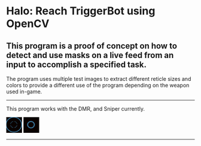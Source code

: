 # Halo: Reach TriggerBot using OpenCV

## This program is a proof of concept on how to detect and use masks on a live feed from an input to accomplish a specified task.

The program uses multiple test images to extract different reticle sizes and colors to provide a different use of the program depending on the weapon used in-game.

----------
This program works with the DMR, and Sniper currently.

![DMR](DMRreticle.png) ![Sniper](SniperReticle.png)

----------
